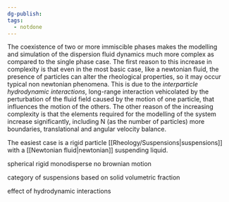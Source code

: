 ```yaml
---
dg-publish: 
tags:
  - notdone
---
```

The coexistence of two or more immiscible phases makes the modelling and simulation of the dispersion fluid dynamics much more complex as compared to the single phase case. 
The first reason to this increase in complexity is that even in the most basic case, like a newtonian fluid, the presence of particles can alter the rheological properties, so it may occur typical non newtonian phenomena. This is due to the *interparticle hydrodynamic interactions*, long-range interaction vehicolated by the perturbation of the fluid field caused by the motion of one particle, that influences the motion of the others.
The other reason of the increasing complexity is that the elements required for the modelling of the system increase significantly, including N (as the number of particles) more boundaries, translational and angular velocity balance. 


The easiest case is a rigid particle [[Rheology/Suspensions|suspensions]] with a [[Newtonian fluid|newtonian]] suspending liquid.

spherical rigid monodisperse no brownian motion

category of suspensions based on solid volumetric fraction

effect of hydrodynamic interactions

